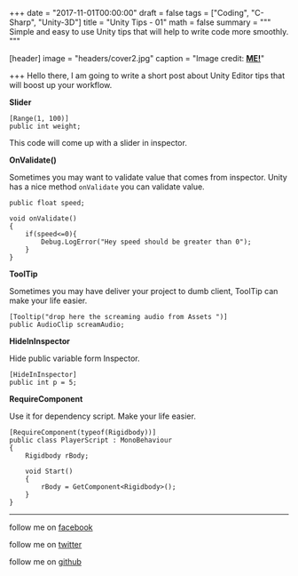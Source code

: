 +++
date = "2017-11-01T00:00:00"
draft = false
tags = ["Coding", "C-Sharp", "Unity-3D"]
title = "Unity Tips - 01"
math = false
summary = """
Simple and easy to use Unity tips that will help to write code more smoothly.
"""

[header]
image = "headers/cover2.jpg"
caption = "Image credit: [**ME!**](#)"

+++
Hello there, I am going to write a short post about Unity Editor tips that will boost up your workflow. 

**Slider**

    [Range(1, 100)]
	public int weight;

This code will come up with a slider in inspector.

**OnValidate()**

Sometimes you may want to validate value that comes from inspector. Unity has a nice method `onValidate` you can validate value.

    public float speed;
	
	void onValidate()
	{
		if(speed<=0){
			Debug.LogError("Hey speed should be greater than 0");
		}
	}

**ToolTip**

Sometimes you may have deliver your project to dumb client, ToolTip can make your life easier. 

    [Tooltip("drop here the screaming audio from Assets ")]
    public AudioClip screamAudio;

**HideInInspector**	

Hide public variable form Inspector.

    [HideInInspector]
    public int p = 5;

**RequireComponent**

Use it for dependency script. Make your life easier. 

    [RequireComponent(typeof(Rigidbody))]
    public class PlayerScript : MonoBehaviour
	{
        Rigidbody rBody;
    
        void Start()
        {
            rBody = GetComponent<Rigidbody>();
        }
    }
        


----------


follow me on [facebook](https://www.facebook.com/shohan4556) 

follow me on [twitter](https://www.twitter.com/shohan4556) 

follow me on [github](https://www.github.com/shohan4556) 


